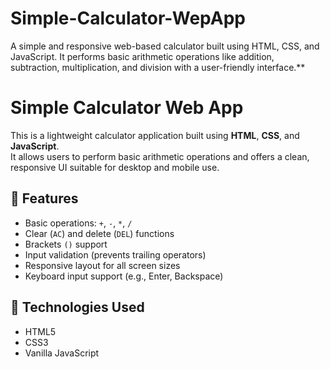 # Simple-Calculator-WepApp
A simple and responsive web-based calculator built using HTML, CSS, and JavaScript. It performs basic arithmetic operations like addition, subtraction, multiplication, and division with a user-friendly interface.**
# Simple Calculator Web App

This is a lightweight calculator application built using **HTML**, **CSS**, and **JavaScript**.  
It allows users to perform basic arithmetic operations and offers a clean, responsive UI suitable for desktop and mobile use.

## 🔧 Features

- Basic operations: `+`, `-`, `*`, `/`
- Clear (`AC`) and delete (`DEL`) functions
- Brackets `()` support
- Input validation (prevents trailing operators)
- Responsive layout for all screen sizes
- Keyboard input support (e.g., Enter, Backspace)

## 📁 Technologies Used

- HTML5
- CSS3
- Vanilla JavaScript



